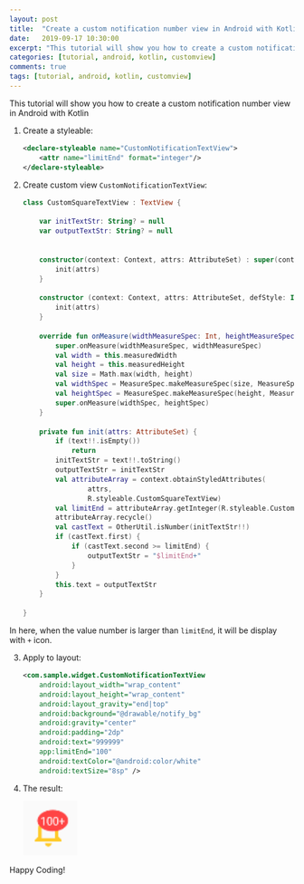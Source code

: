 ```yaml
---
layout: post
title:  "Create a custom notification number view in Android with Kotlin"
date:   2019-09-17 10:30:00
excerpt: "This tutorial will show you how to create a custom notification number view in Android with Kotlin"
categories: [tutorial, android, kotlin, customview]
comments: true
tags: [tutorial, android, kotlin, customview]
---
```

This tutorial will show you how to create a custom notification number view in Android with Kotlin

1. Create a styleable:
    ```xml
    <declare-styleable name="CustomNotificationTextView">
        <attr name="limitEnd" format="integer"/>
    </declare-styleable>
    ```

2. Create custom view `CustomNotificationTextView`:
    ```kotlin
    class CustomSquareTextView : TextView {
    
        var initTextStr: String? = null
        var outputTextStr: String? = null
    
    
        constructor(context: Context, attrs: AttributeSet) : super(context, attrs) {
            init(attrs)
        }
    
        constructor (context: Context, attrs: AttributeSet, defStyle: Int) : super(context, attrs, defStyle) {
            init(attrs)
        }
    
        override fun onMeasure(widthMeasureSpec: Int, heightMeasureSpec: Int) {
            super.onMeasure(widthMeasureSpec, widthMeasureSpec)
            val width = this.measuredWidth
            val height = this.measuredHeight
            val size = Math.max(width, height)
            val widthSpec = MeasureSpec.makeMeasureSpec(size, MeasureSpec.EXACTLY)
            val heightSpec = MeasureSpec.makeMeasureSpec(height, MeasureSpec.EXACTLY)
            super.onMeasure(widthSpec, heightSpec)
        }
    
        private fun init(attrs: AttributeSet) {
            if (text!!.isEmpty())
                return
            initTextStr = text!!.toString()
            outputTextStr = initTextStr
            val attributeArray = context.obtainStyledAttributes(
                    attrs,
                    R.styleable.CustomSquareTextView)
            val limitEnd = attributeArray.getInteger(R.styleable.CustomSquareTextView_limitEnd, 0)
            attributeArray.recycle()
            val castText = OtherUtil.isNumber(initTextStr!!)
            if (castText.first) {
                if (castText.second >= limitEnd) {
                    outputTextStr = "$limitEnd+"
                }
            }
            this.text = outputTextStr
        }
    
    }
    ```
In here, when the value number is larger than `limitEnd`, it will be display with `+` icon.

3. Apply to layout:

    ```xml
    <com.sample.widget.CustomNotificationTextView
        android:layout_width="wrap_content"
        android:layout_height="wrap_content"
        android:layout_gravity="end|top"
        android:background="@drawable/notify_bg"
        android:gravity="center"
        android:padding="2dp"
        android:text="999999"
        app:limitEnd="100"
        android:textColor="@android:color/white"
        android:textSize="8sp" />
    ```

4. The result:

    <img src="/static/img/notify_number.png" width="20%" height="20%" />


Happy Coding!

